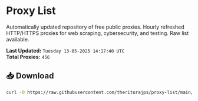 # Proxy List

Automatically updated repository of free public proxies. Hourly refreshed HTTP/HTTPS proxies for web scraping, cybersecurity, and testing. Raw list available.

**Last Updated:** `Tuesday 13-05-2025 14:17:40 UTC`  
**Total Proxies:** `456`

## 📥 Download
```bash
curl -O https://raw.githubusercontent.com/theriturajps/proxy-list/main/proxies.txt
